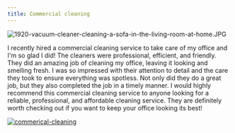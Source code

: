 ```yaml
---
title: Commercial cleaning
---
```


![1920-vacuum-cleaner-cleaning-a-sofa-in-the-living-room-at-home.JPG](/1920-vacuum-cleaner-cleaning-a-sofa-in-the-living-room-at-home.jpg)

I recently hired a commercial cleaning service to take care of my office and I'm so glad I did! The cleaners were professional, efficient, and friendly. They did an amazing job of cleaning my office, leaving it looking and smelling fresh. I was so impressed with their attention to detail and the care they took to ensure everything was spotless. Not only did they do a great job, but they also completed the job in a timely manner. I would highly recommend this commercial cleaning service to anyone looking for a reliable, professional, and affordable cleaning service. They are definitely worth checking out if you want to keep your office looking its best!

[![commerical-cleaning](<https://dabuttonfactory.com/button.png?t=CHECK+SERVICE&f=Noto+Sans-Bold&ts=26&tc=fff&hp=45&vp=20&c=11&bgt=unicolored&bgc=4bd42f>)](<https://londonexpertfinder.com/link>)